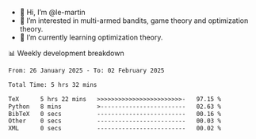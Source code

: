 - 👋 Hi, I’m @le-martin
- 👀 I’m interested in multi-armed bandits, game theory and optimization theory.
- 🌱 I’m currently learning optimization theory.
<!---- 💞️ I’m looking to collaborate on ...
- 📫 How to reach me ...-->

<!---
Tutorial for using WakaTime stats in GitHub profile: https://github.com/athul/waka-readme
-->

📊 Weekly development breakdown
<!--START_SECTION:waka-->

```txt
From: 26 January 2025 - To: 02 February 2025

Total Time: 5 hrs 32 mins

TeX      5 hrs 22 mins   >>>>>>>>>>>>>>>>>>>>>>>>-   97.15 %
Python   8 mins          >------------------------   02.63 %
BibTeX   0 secs          -------------------------   00.16 %
Other    0 secs          -------------------------   00.03 %
XML      0 secs          -------------------------   00.02 %
```

<!--END_SECTION:waka-->

<!---
le-martin/le-martin is a ✨ special ✨ repository because its `README.md` (this file) appears on your GitHub profile.
You can click the Preview link to take a look at your changes.
--->
